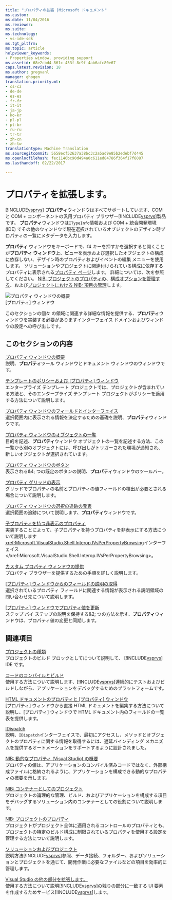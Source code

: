 ```yaml
---
title: "プロパティの拡張 |Microsoft ドキュメント"
ms.custom: 
ms.date: 11/04/2016
ms.reviewer: 
ms.suite: 
ms.technology:
- vs-ide-sdk
ms.tgt_pltfrm: 
ms.topic: article
helpviewer_keywords:
- Properties window, providing support
ms.assetid: 68e2cbd4-861c-453f-8c9f-4ab6afc80e67
caps.latest.revision: 18
ms.author: gregvanl
manager: ghogen
translation.priority.mt:
- cs-cz
- de-de
- es-es
- fr-fr
- it-it
- ja-jp
- ko-kr
- pl-pl
- pt-br
- ru-ru
- tr-tr
- zh-cn
- zh-tw
translationtype: Machine Translation
ms.sourcegitcommit: 5658ecf52637a38bc3c2a5ad9e85b2edebf7d445
ms.openlocfilehash: fec1140bc90d494a0c611ed84786f364f17f6087
ms.lasthandoff: 02/22/2017

---
```

# <a name="extending-properties"></a>プロパティを拡張します。
[!INCLUDE[vsprvs](../../code-quality/includes/vsprvs_md.md)] **プロパティ**ウィンドウはすべてサポートしています、COM と COM + コンポーネントの汎用プロパティ ブラウザー[!INCLUDE[vsprvs](../../code-quality/includes/vsprvs_md.md)]製品です。 **プロパティ**ウィンドウは`ITypeInfo`情報および COM + 統合開発環境 (IDE) でその他のウィンドウで現在選択されているオブジェクトのデザイン時プロパティの一覧にメタデータを入力します。  
  
 **プロパティ** ウィンドウをキーボードで、f4 キーを押すかを選択すると開くことが**プロパティ ウィンドウ**上、**ビュー**を表示および選択したオブジェクトの構成に依存しない、デザイン時のプロパティおよびイベントの編集 メニューを使用します。 ソリューションやプロジェクトに関連付けられている構成に依存するプロパティに表示される[プロパティ ページ](../../extensibility/internals/property-pages.md)します。 詳細については、次を参照してください。 [NIB: プロジェクトのプロパティの](http://msdn.microsoft.com/en-us/fb126574-24ad-4c96-9b2b-6e1f3879ba50)、[構成オプションを管理する](../../extensibility/internals/managing-configuration-options.md)、および[プロジェクトにおける NIB: 項目の管理](http://msdn.microsoft.com/en-us/762e606b-7f44-4b66-97a1-e30a703654a0)します。  
  
 ![プロパティ ウィンドウの概要](../../extensibility/internals/media/vspropertieswindow.png "vsPropertiesWindow")  
[プロパティ] ウィンドウ  
  
 このセクションの個々 の領域に関連する詳細な情報を提供する、**プロパティ**ウィンドウを実装する必要がありますインターフェイス ドメインおよびウィンドウの設定への呼び出しです。  
  
## <a name="in-this-section"></a>このセクションの内容  
 [プロパティ ウィンドウの概要](../../extensibility/internals/properties-window-overview.md)  
 説明、**プロパティ**ツール ウィンドウとドキュメント ウィンドウのウィンドウです。  
  
 [テンプレートのポリシーおよび [プロパティ] ウィンドウ](../../extensibility/internals/template-policy-and-the-properties-window.md)  
 エンタープライズ テンプレート プロジェクトでは、プロジェクトが含まれている方法と、そのエンタープライズ テンプレート プロジェクトがポリシーを適用する方法について説明します。  
  
 [プロパティ ウィンドウのフィールドとインターフェイス](../../extensibility/internals/properties-window-fields-and-interfaces.md)  
 選択範囲内に表示される情報を決定するための基礎を説明、**プロパティ**ウィンドウです。  
  
 [プロパティ ウィンドウのオブジェクトの一覧](../../extensibility/internals/properties-window-object-list.md)  
 目的を記述、**プロパティ**ウィンドウ オブジェクトの一覧を記述する方法、この一覧から別のオブジェクトには、呼び出しがトリガーされた環境が通知され、新しいオブジェクトが選択されています。  
  
 [プロパティ ウィンドウのボタン](../../extensibility/internals/properties-window-buttons.md)  
 表示される&4; つの既定のボタンの説明、**プロパティ**ウィンドウのツールバー。  
  
 [プロパティ グリッドの表示](../../extensibility/internals/properties-display-grid.md)  
 グリッドでプロパティの名前とプロパティの値フィールドの検出が必要とされる場合について説明します。  
  
 [プロパティ ウィンドウの選択の追跡の発表](../../misc/announcing-property-window-selection-tracking.md)  
 選択範囲の追跡について説明します、**プロパティ**ウィンドウです。  
  
 [子プロパティを持つ非表示のプロパティ](../../misc/hiding-properties-that-have-child-properties.md)  
 実装することによって、子プロパティを持つプロパティを非表示にする方法について説明します<xref:Microsoft.VisualStudio.Shell.Interop.IVsPerPropertyBrowsing>インターフェイス</xref:Microsoft.VisualStudio.Shell.Interop.IVsPerPropertyBrowsing>。  
  
 [カスタム プロパティ ウィンドウの提供](../../misc/providing-a-custom-properties-window.md)  
 プロパティ ブラウザーを提供するための手順を詳しく説明します。  
  
 [[プロパティ] ウィンドウからのフィールドの説明の取得](../../misc/getting-field-descriptions-from-the-properties-window.md)  
 選択されているプロパティ フィールドに関連する情報が表示される説明領域の問い合わせ先について説明します。  
  
 [[プロパティ] ウィンドウでプロパティ値を更新](../../misc/updating-property-values-in-the-properties-window.md)  
 ステップ バイ ステップの説明を保持する&2; つの方法を示す、**プロパティ**ウィンドウは、プロパティ値の変更と同期します。  
  
## <a name="related-sections"></a>関連項目  
 [プロジェクトの種類](../../extensibility/internals/project-types.md)  
 プロジェクトのビルド ブロックとしてについて説明して、 [!INCLUDE[vsprvs](../../code-quality/includes/vsprvs_md.md)] IDE です。  
  
 [コードのコンパイルとビルド](../../ide/compiling-and-building-in-visual-studio.md)  
 使用する方法について説明します、[!INCLUDE[vsprvs](../../code-quality/includes/vsprvs_md.md)]連続的にテストおよびビルドしながら、アプリケーションをデバッグするためのプラットフォームです。  
  
 [HTML ドキュメントのプロパティと [プロパティ] ウィンドウ](http://msdn.microsoft.com/Library/46e3d164-a1a7-42f9-87b0-344e10a37b62)  
 [プロパティ] ウィンドウから直接 HTML ドキュメントを編集する方法について説明し、[プロパティ] ウィンドウで HTML ドキュメント内のフィールドの一覧表を提供します。  
  
 [IDispatch](http://msdn.microsoft.com/en-us/ebbff4bc-36b2-4861-9efa-ffa45e013eb5)  
 説明、`IDispatch`インターフェイスで、最初にアクセスし、メソッドとオブジェクトのプロパティに関する情報を取得するには、遅延バインディング メカニズムを提供するオートメーションをサポートするように設計されました。  
  
 [NIB: 動的なプロパティ (Visual Studio) の概要](http://msdn.microsoft.com/en-us/f5102027-1431-4195-ae40-9b991de46d3a)  
 プロパティの値は、アプリケーションのコンパイル済みコードではなく、外部構成ファイルに格納されるように、アプリケーションを構成できる動的なプロパティの概要を示します。  
  
 [NIB: コンテナーとしてのプロジェクト](http://msdn.microsoft.com/en-us/87d40f63-f487-4767-8963-64beec27ba1b)  
 プロジェクトの論理的な管理、ビルド、およびアプリケーションを構成する項目をデバッグするソリューション内のコンテナーとしての役割について説明します。  
  
 [NIB: プロジェクトのプロパティ](http://msdn.microsoft.com/en-us/fb126574-24ad-4c96-9b2b-6e1f3879ba50)  
 プロジェクトがプロジェクト全体に適用されるコントロールのプロパティとも、プロジェクトの特定のビルド構成に制限されているプロパティを使用する設定を管理する方法について説明します。  
  
 [ソリューションおよびプロジェクト](../../ide/solutions-and-projects-in-visual-studio.md)  
 説明方法[!INCLUDE[vsprvs](../../code-quality/includes/vsprvs_md.md)]参照、データ接続、フォルダー、およびソリューションとプロジェクトを通じて、開発作業に必要なファイルなどの項目を効率的に管理します。  
  
 [Visual Studio の他の部分を拡張します。](../../extensibility/extending-other-parts-of-visual-studio.md)  
 使用する方法について説明[!INCLUDE[vsprvs](../../code-quality/includes/vsprvs_md.md)]の残りの部分に一致する UI 要素を作成するためサービス[!INCLUDE[vsprvs](../../code-quality/includes/vsprvs_md.md)]します。
